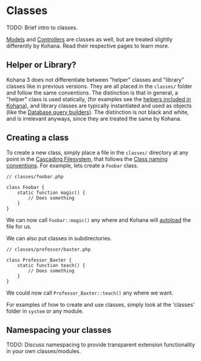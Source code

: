 # Classes

TODO: Brief intro to classes.

[Models](mvc/models) and [Controllers](mvc/controllers) are classes as well, but are treated slightly differently by Kohana.  Read their respective pages to learn more.

## Helper or Library?

Kohana 3 does not differentiate between "helper" classes and "library" classes like in previous versions.  They are all placed in the `classes/` folder and follow the same conventions.  The distinction is that in general, a "helper" class is used statically,  (for examples see the [helpers included in Kohana](helpers)), and library classes are typically instantiated and used as objects (like the [Database query builders](../database/query/builder)).  The distinction is not black and white, and is irrelevant anyways, since they are treated the same by Kohana.

## Creating a class

To create a new class, simply place a file in the `classes/` directory at any point in the [Cascading Filesystem](files), that follows the [Class naming conventions](conventions#class-names-and-file-location).  For example, lets create a `Foobar` class.

	// classes/foobar.php
	
	class Foobar {
		static function magic() {
			// Does something
		}
	}
	
We can now call `Foobar::magic()` any where and Kohana will [autoload](autoloading) the file for us.

We can also put classes in subdirectories.

	// classes/professor/baxter.php
	
	class Professor_Baxter {
		static function teach() {
			// Does something
		}
	}
	
We could now call `Professor_Baxter::teach()` any where we want.

For examples of how to create and use classes, simply look at the 'classes' folder in `system` or any module.

## Namespacing your classes

TODO: Discuss namespacing to provide transparent extension functionality in your own classes/modules.
